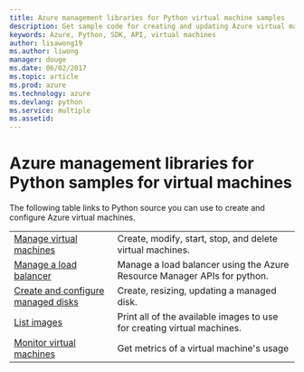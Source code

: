 ```yaml
---
title: Azure management libraries for Python virtual machine samples
description: Get sample code for creating and updating Azure virtual machines using the Azure management libraries for Python
keywords: Azure, Python, SDK, API, virtual machines
author: lisawong19
ms.author: liwong
manager: douge
ms.date: 06/02/2017
ms.topic: article
ms.prod: azure
ms.technology: azure
ms.devlang: python
ms.service: multiple
ms.assetid: 
---
```


# Azure management libraries for Python samples for virtual machines

The following table links to Python source you can use to create and configure Azure virtual machines.

| || 
|---|---|
| [Manage virtual machines][1] | Create, modify, start, stop, and delete virtual machines. |
| [Manage a load balancer][2] | Manage a load balancer using the Azure Resource Manager APIs for python. |
| [Create and configure managed disks][3] | Create, resizing, updating a managed disk.|
| [List images][4] | Print all of the available images to use for creating virtual machines.| 
| [Monitor virtual machines][5] |Get metrics of a virtual machine's usage | 

[1]: https://azure.microsoft.com/resources/samples/virtual-machines-python-manage/
[2]: https://azure.microsoft.com/resources/samples/network-python-manage-loadbalancer
[3]: python-sdk-azure-samples-managed-disks.md
[4]: python-sdk-azure-samples-list-images.md
[5]: python-sdk-azure-samples-monitor-vms.md
